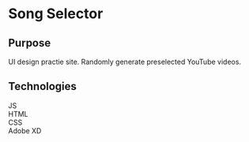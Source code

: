 # Song Selector

## Purpose
UI design practie site. Randomly generate preselected YouTube videos. 

## Technologies
JS  
HTML  
CSS  
Adobe XD  
